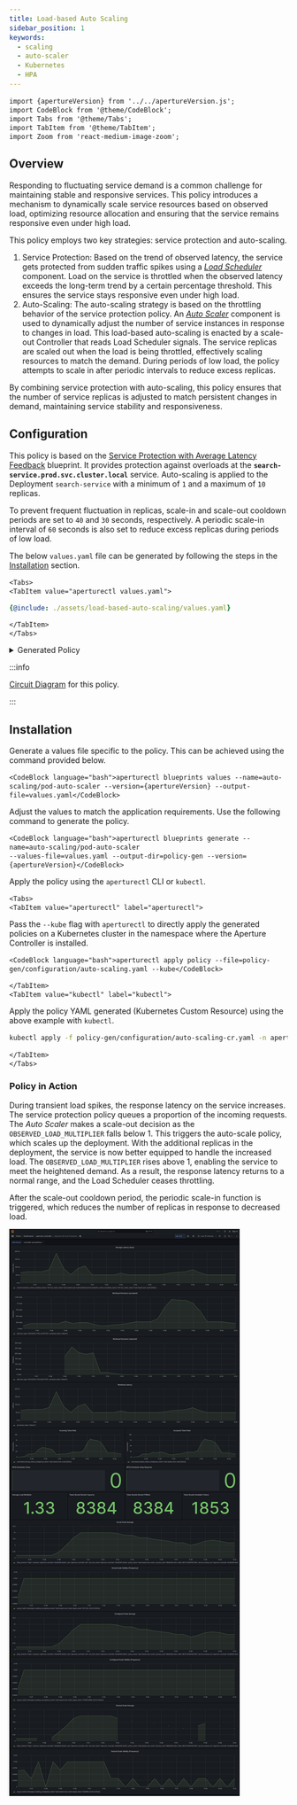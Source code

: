 ```yaml
---
title: Load-based Auto Scaling
sidebar_position: 1
keywords:
  - scaling
  - auto-scaler
  - Kubernetes
  - HPA
---
```


```mdx-code-block
import {apertureVersion} from '../../apertureVersion.js';
import CodeBlock from '@theme/CodeBlock';
import Tabs from '@theme/Tabs';
import TabItem from '@theme/TabItem';
import Zoom from 'react-medium-image-zoom';
```

## Overview

Responding to fluctuating service demand is a common challenge for maintaining
stable and responsive services. This policy introduces a mechanism to
dynamically scale service resources based on observed load, optimizing resource
allocation and ensuring that the service remains responsive even under high
load.

This policy employs two key strategies: service protection and auto-scaling.

1. Service Protection: Based on the trend of observed latency, the service gets
   protected from sudden traffic spikes using a
   [_Load Scheduler_](/concepts/scheduler/load-scheduler.md) component. Load on
   the service is throttled when the observed latency exceeds the long-term
   trend by a certain percentage threshold. This ensures the service stays
   responsive even under high load.
2. Auto-Scaling: The auto-scaling strategy is based on the throttling behavior
   of the service protection policy. An
   [_Auto Scaler_](/concepts/auto-scale.md#auto-scaler) component is used to
   dynamically adjust the number of service instances in response to changes in
   load. This load-based auto-scaling is enacted by a scale-out Controller that
   reads Load Scheduler signals. The service replicas are scaled out when the
   load is being throttled, effectively scaling resources to match the demand.
   During periods of low load, the policy attempts to scale in after periodic
   intervals to reduce excess replicas.

By combining service protection with auto-scaling, this policy ensures that the
number of service replicas is adjusted to match persistent changes in demand,
maintaining service stability and responsiveness.

## Configuration

This policy is based on the
[Service Protection with Average Latency Feedback](/reference/blueprints/load-scheduling/average-latency.md)
blueprint. It provides protection against overloads at the
**`search-service.prod.svc.cluster.local`** service. Auto-scaling is applied to
the Deployment `search-service` with a minimum of `1` and a maximum of `10`
replicas.

To prevent frequent fluctuation in replicas, scale-in and scale-out cooldown
periods are set to `40` and `30` seconds, respectively. A periodic scale-in
interval of `60` seconds is also set to reduce excess replicas during periods of
low load.

The below `values.yaml` file can be generated by following the steps in the
[Installation](#installation) section.

```mdx-code-block
<Tabs>
<TabItem value="aperturectl values.yaml">
```

```yaml
{@include: ./assets/load-based-auto-scaling/values.yaml}
```

```mdx-code-block
</TabItem>
</Tabs>
```

<details><summary>Generated Policy</summary>
<p>

```yaml
{@include: ./assets/load-based-auto-scaling/policy.yaml}
```

</p>
</details>

:::info

[Circuit Diagram](./assets/load-based-auto-scaling/graph.mmd.svg) for this
policy.

:::

## Installation

Generate a values file specific to the policy. This can be achieved using the
command provided below.

```mdx-code-block
<CodeBlock language="bash">aperturectl blueprints values --name=auto-scaling/pod-auto-scaler --version={apertureVersion} --output-file=values.yaml</CodeBlock>
```

Adjust the values to match the application requirements. Use the following
command to generate the policy.

```mdx-code-block
<CodeBlock language="bash">aperturectl blueprints generate --name=auto-scaling/pod-auto-scaler
--values-file=values.yaml --output-dir=policy-gen --version={apertureVersion}</CodeBlock>
```

Apply the policy using the `aperturectl` CLI or `kubectl`.

```mdx-code-block
<Tabs>
<TabItem value="aperturectl" label="aperturectl">
```

Pass the `--kube` flag with `aperturectl` to directly apply the generated
policies on a Kubernetes cluster in the namespace where the Aperture Controller
is installed.

```mdx-code-block
<CodeBlock language="bash">aperturectl apply policy --file=policy-gen/configuration/auto-scaling.yaml --kube</CodeBlock>
```

```mdx-code-block
</TabItem>
<TabItem value="kubectl" label="kubectl">
```

Apply the policy YAML generated (Kubernetes Custom Resource) using the above
example with `kubectl`.

```bash
kubectl apply -f policy-gen/configuration/auto-scaling-cr.yaml -n aperture-controller
```

```mdx-code-block
</TabItem>
</Tabs>
```

### Policy in Action

During transient load spikes, the response latency on the service increases. The
service protection policy queues a proportion of the incoming requests. The
_Auto Scaler_ makes a scale-out decision as the `OBSERVED_LOAD_MULTIPLIER` falls
below 1. This triggers the auto-scale policy, which scales up the deployment.
With the additional replicas in the deployment, the service is now better
equipped to handle the increased load. The `OBSERVED_LOAD_MULTIPLIER` rises
above 1, enabling the service to meet the heightened demand. As a result, the
response latency returns to a normal range, and the Load Scheduler ceases
throttling.

After the scale-out cooldown period, the periodic scale-in function is
triggered, which reduces the number of replicas in response to decreased load.

<Zoom>

![Auto Scale](./assets/load-based-auto-scaling/dashboard.png)

</Zoom>
